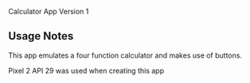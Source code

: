 Calculator App
Version 1

Usage Notes
-----------
This app emulates a four function
calculator and makes use of buttons.

Pixel 2 API 29 was used when creating this app